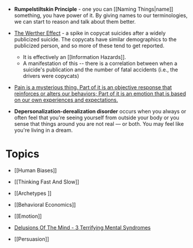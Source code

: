 * **Rumpelstiltskin Principle** -  one you can [[Naming Things|name]] something, you have power of it. By giving names to our terminologies, we can start to reason and talk about them better.

* [The Werther Effect](https://en.wikipedia.org/wiki/Copycat_suicide) - a spike in copycat suicides after a widely publicized suicide. The copycats have similar demographics to the publicized person, and so more of these tend to get reported. 
	* It is effectively an [[Information Hazards]].
	* A manifestation of this -- there is a correlation between when a suicide's publication and the number of fatal accidents (i.e., the drivers were copycats)

* [Pain is a mysterious thing. Part of it is an objective response that reinforces or alters our behaviors; Part of it is an emotion that is based on our own experiences and expectations.](https://www.youtube.com/watch?v=hax2be-DlhY) 

* **Depersonalization-derealization disorder** occurs when you always or often feel that you're seeing yourself from outside your body or you sense that things around you are not real — or both. You may feel like you're living in a dream.
# Topics
* [[Human Biases]]
* [[Thinking Fast And Slow]]
* [[Archetypes ]]
* [[Behavioral Economics]]
* [[Emotion]]

* [Delusions Of The Mind - 3 Terrifying Mental Syndromes](https://www.youtube.com/watch?v=qFUKkWU4nlQ)


* [[Persuasion]]
